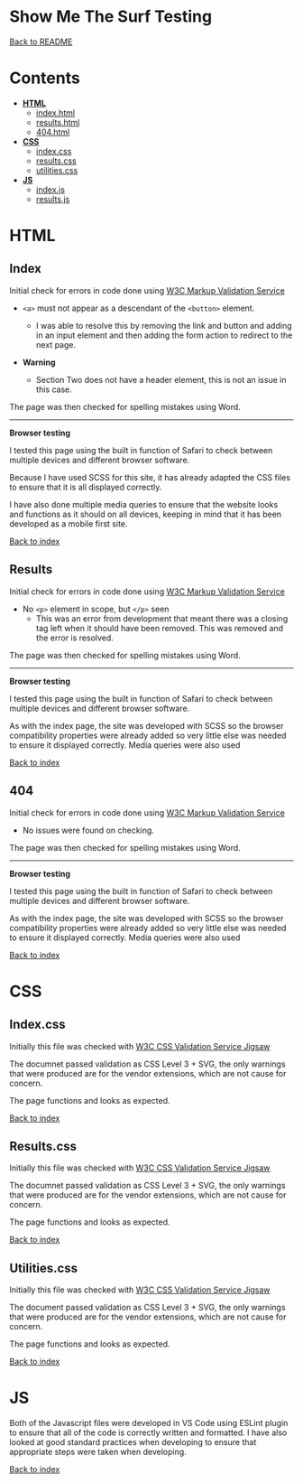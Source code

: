 # **Show Me The Surf Testing**

[Back to README](README.md)

# **Contents**

- **[HTML](#html)**
  - [index.html](#index)
  - [results.html](#results)
  - [404.html](#404)
- **[CSS](#css)**
  - [index.css](#index.css)
  - [results.css](#results.css)
  - [utilities.css](#utilities.css)
- **[JS](#js)**
  - [index.js](index.js)
  - [results.js](results.js)

# **HTML**

## **Index**

Initial check for errors in code done using [W3C Markup Validation Service](https://validator.w3.org/)

- `<a>` must not appear as a descendant of the `<button>` element.
  - I was able to resolve this by removing the link and button and adding in an input element and then adding the form action to redirect to the next page.
- **Warning**

  - Section Two does not have a header element, this is not an issue in this case.

The page was then checked for spelling mistakes using Word.

---

**Browser testing**

I tested this page using the built in function of Safari to check between multiple devices and different browser software.

Because I have used SCSS for this site, it has already adapted the CSS files to ensure that it is all displayed correctly.

I have also done multiple media queries to ensure that the website looks and functions as it should on all devices, keeping in mind that it has been developed as a mobile first site.

[Back to index](#contents)

## **Results**

Initial check for errors in code done using [W3C Markup Validation Service](https://validator.w3.org/)

- No `<p>` element in scope, but `</p>` seen
  - This was an error from development that meant there was a closing tag left when it should have been removed. This was removed and the error is resolved.

The page was then checked for spelling mistakes using Word.

---

**Browser testing**

I tested this page using the built in function of Safari to check between multiple devices and different browser software.

As with the index page, the site was developed with SCSS so the browser compatibility properties were already added so very little else was needed to ensure it displayed correctly. Media queries were also used

[Back to index](#contents)

## **404**

Initial check for errors in code done using [W3C Markup Validation Service](https://validator.w3.org/)

- No issues were found on checking.

The page was then checked for spelling mistakes using Word.

---

**Browser testing**

I tested this page using the built in function of Safari to check between multiple devices and different browser software.

As with the index page, the site was developed with SCSS so the browser compatibility properties were already added so very little else was needed to ensure it displayed correctly. Media queries were also used

[Back to index](#contents)

# **CSS**

## **Index.css**

Initially this file was checked with [W3C CSS Validation Service Jigsaw](https://jigsaw.w3.org/css-validator/)

The documnet passed validation as CSS Level 3 + SVG, the only warnings that were produced are for the vendor extensions, which are not cause for concern.

The page functions and looks as expected.

[Back to index](#contents)

## **Results.css**

Initially this file was checked with [W3C CSS Validation Service Jigsaw](https://jigsaw.w3.org/css-validator/)

The documnet passed validation as CSS Level 3 + SVG, the only warnings that were produced are for the vendor extensions, which are not cause for concern.

The page functions and looks as expected.

[Back to index](#contents)

## **Utilities.css**

Initially this file was checked with [W3C CSS Validation Service Jigsaw](https://jigsaw.w3.org/css-validator/)

The document passed validation as CSS Level 3 + SVG, the only warnings that were produced are for the vendor extensions, which are not cause for concern.

The page functions and looks as expected.

[Back to index](#contents)

# **JS**

Both of the Javascript files were developed in VS Code using ESLint plugin to ensure that all of the code is correctly written and formatted. I have also looked at good standard practices when developing to ensure that appropriate steps were taken when developing.

[Back to index](#contents)
